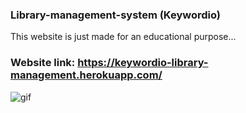 ### Library-management-system (Keywordio)
This website is just made for an educational purpose...
### Website link: https://keywordio-library-management.herokuapp.com/
![gif](https://user-images.githubusercontent.com/77244089/141358360-140f2010-508b-4621-a990-de333a749f5b.gif)
